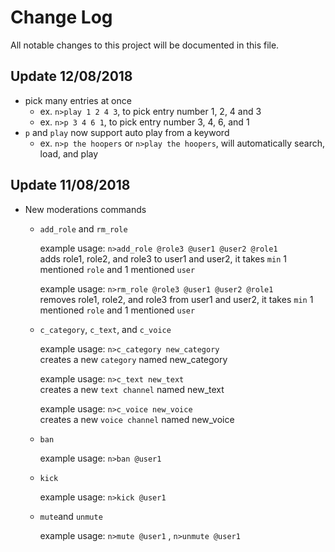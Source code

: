 # Change Log
All notable changes to this project will be documented in this file.

## Update 12/08/2018
- pick many entries at once<br>
  - ex. `n>play 1 2 4 3`, to pick entry number 1, 2, 4 and 3
  - ex. `n>p 3 4 6 1`, to pick entry number 3, 4, 6, and 1
- `p` and `play` now support auto play from a keyword
  - ex. `n>p the hoopers` or `n>play the hoopers`, will automatically search, load, and play 
  
## Update 11/08/2018
- New moderations commands
  - `add_role` and `rm_role`
    
    example usage: `n>add_role @role3 @user1 @user2 @role1`<br>
      adds role1, role2, and role3 to user1 and user2, it takes `min` 1 mentioned `role` and 1 mentioned `user`
      
    example usage: `n>rm_role @role3 @user1 @user2 @role1`<br>
      removes role1, role2, and role3 from user1 and user2, it takes `min` 1 mentioned `role` and 1 mentioned `user`
      
  - `c_category`, `c_text`, and `c_voice`
  
    example usage: `n>c_category new_category`<br>
    creates a new `category` named new_category
    
    example usage: `n>c_text new_text`<br>
    creates a new `text channel` named new_text
    
    example usage: `n>c_voice new_voice`<br>
    creates a new `voice channel` named new_voice
  
  - `ban`
  
    example usage: `n>ban @user1`
  
  - `kick`
  
    example usage: `n>kick @user1`
    
  - `mute`and `unmute` 
  
    example usage: `n>mute @user1` , `n>unmute @user1`
